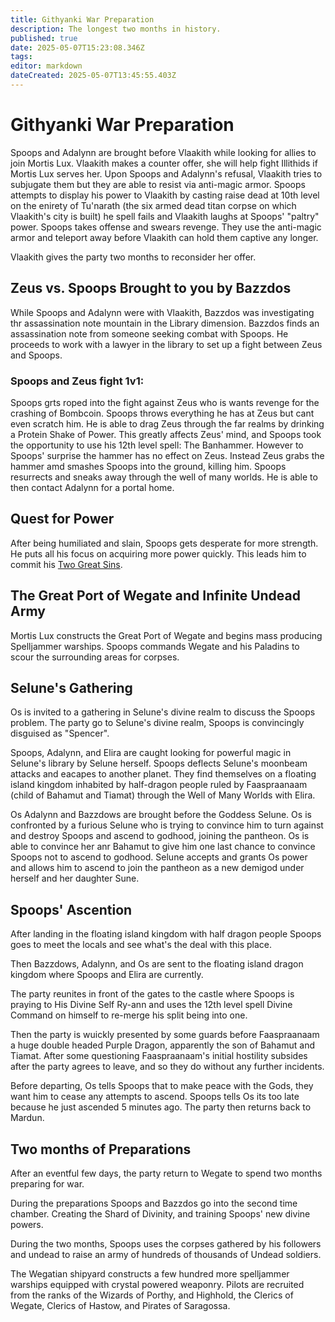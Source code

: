 ```yaml
---
title: Githyanki War Preparation
description: The longest two months in history.
published: true
date: 2025-05-07T15:23:08.346Z
tags: 
editor: markdown
dateCreated: 2025-05-07T13:45:55.403Z
---
```


# Githyanki War Preparation
Spoops and Adalynn are brought before Vlaakith while looking for allies to join Mortis Lux. Vlaakith makes a counter offer, she will help fight Illithids if Mortis Lux serves her. Upon Spoops and Adalynn's refusal, Vlaakith tries to subjugate them but they are able to resist via anti-magic armor. Spoops attempts to display his power to Vlaakith by casting raise dead at 10th level on the enirety of Tu'narath (the six armed dead titan corpse on which Vlaakith's city is built) he spell fails and Vlaakith laughs at Spoops' "paltry" power. Spoops takes offense and swears revenge. They use the anti-magic armor and teleport away before Vlaakith can hold them captive any longer.

Vlaakith gives the party two months to reconsider her offer.

## Zeus vs. Spoops Brought to you by Bazzdos
While Spoops and Adalynn were with Vlaakith, Bazzdos was investigating thr assassination note mountain in the Library dimension. Bazzdos finds an assassination note from someone seeking combat with Spoops. He proceeds to work with a lawyer in the library to set up a fight between Zeus and Spoops.

### Spoops and Zeus fight 1v1: 
Spoops grts roped into the fight against Zeus who is wants revenge for the crashing of Bombcoin. Spoops throws everything he has at Zeus but cant even scratch him. He is able to drag Zeus through the far realms by drinking a Protein Shake of Power. This greatly affects Zeus' mind, and Spoops took the opportunity to use his 12th level spell: The Banhammer. However to Spoops' surprise the hammer has no effect on Zeus. Instead Zeus grabs the hammer amd smashes Spoops into the ground, killing him. Spoops resurrects and sneaks away through the well of many worlds. He is able to then contact Adalynn for a portal home.



## Quest for Power
After being humiliated and slain, Spoops gets desperate for more strength. He puts all his focus on acquiring more power quickly. This leads him to commit his [Two Great Sins](/Events/the-great-sins-of-spoops).

## The Great Port of Wegate and Infinite Undead Army
Mortis Lux constructs the Great Port of Wegate and begins mass producing Spelljammer warships. Spoops commands Wegate and his Paladins to scour the surrounding areas for corpses.


## Selune's Gathering
Os is invited to a gathering in Selune's divine realm to discuss the Spoops problem. The party go to Selune's divine realm, Spoops is convincingly disguised as "Spencer". 

Spoops, Adalynn, and Elira are caught looking for powerful magic in Selune's library by Selune herself. Spoops deflects Selune's moonbeam attacks and eacapes to another planet. They find themselves on a floating island kingdom inhabited by half-dragon people ruled by Faaspraanaam (child of Bahamut and Tiamat) through the Well of Many Worlds with Elira.

Os Adalynn and Bazzdows are brought before the Goddess Selune. Os is confronted by a furious Selune who is trying to convince him to turn against and destroy Spoops and ascend to godhood, joining the pantheon. Os is able to convince her anr Bahamut to give him one last chance to convince Spoops not to ascend to godhood. Selune accepts and grants Os power and allows him to ascend to join the pantheon as a new demigod under herself and her daughter Sune.


## Spoops' Ascention 
After landing in the floating island kingdom with half dragon people Spoops goes to meet the locals and see what's the deal with this place.

Then Bazzdows, Adalynn, and Os are sent to the floating island dragon kingdom where Spoops and Elira are currently. 

The party reunites in front of the gates to the castle where Spoops is praying to His Divine Self Ry-ann and uses the 12th level spell Divine Command on himself to re-merge his split being into one.

Then the party is wuickly presented by some guards before Faaspraanaam a huge double headed Purple Dragon, apparently the son of Bahamut and Tiamat. After some questioning Faaspraanaam's initial hostility subsides after the party agrees to leave, and so they do without any further incidents.

Before departing, Os tells Spoops that to make peace with the Gods, they want him to cease any attempts to ascend. Spoops tells Os its too late because he just ascended 5 minutes ago. The party then returns back to Mardun.



## Two months of Preparations

After an eventful few days, the party return to Wegate to spend two months preparing for war. 

During the preparations Spoops and Bazzdos go into the second time chamber. Creating the Shard of Divinity, and training Spoops' new divine powers.

During the two months, Spoops uses the corpses gathered by his followers and undead to raise an army of hundreds of thousands of Undead soldiers. 

The Wegatian shipyard constructs a few hundred more spelljammer warships equipped with crystal powered weaponry. Pilots are recruited from the ranks of the Wizards of Porthy, and Highhold, the Clerics of Wegate, Clerics of Hastow, and Pirates of Saragossa.
